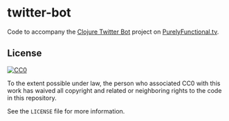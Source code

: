# twitter-bot

Code to accompany the [Clojure Twitter Bot] project on [PurelyFunctional.tv].

[Clojure Twitter Bot]: https://purelyfunctional.tv/clojure-twitter-bot
[PurelyFunctional.tv]: https://purelyfunctional.tv/

## License

[![CC0](http://i.creativecommons.org/p/zero/1.0/88x31.png)](http://creativecommons.org/publicdomain/zero/1.0/)

To the extent possible under law, the person who associated CC0 with
this work has waived all copyright and related or neighboring rights
to the code in this repository.

See the `LICENSE` file for more information.
